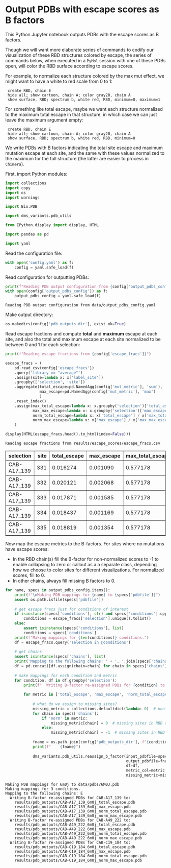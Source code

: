 # Output PDBs with escape scores as B factors
This Python Jupyter notebook outputs PDBs with the escape scores as B factors.

Though we will want more elaborate series of commands to codify our visualization of these RBD structures colored by escape, the series of commands below, when executed in a `PyMol` session with one of these PDBs open, will color the RBD surface according to escape scores.

For example, to normalize each structure colored by the max mut effect, we might want to have a white to red scale from 0 to 1:

     create RBD, chain E
     hide all; show cartoon, chain A; color gray20, chain A
     show surface, RBD; spectrum b, white red, RBD, minimum=0, maximum=1
     
For something like total escape, maybe we want each structure normalized to the maximum total escape in that structure, in which case we can just leave the maximum argument empty:

     create RBD, chain E
     hide all; show cartoon, chain A; color gray20, chain A
     show surface, RBD; spectrum b, white red, RBD, minimum=0
     
We write PDBs with B factors indicating the total site escape and maximum mutation escape at each site, and the same with these values normalized to the maximum for the full structure (the latter are easier to process in `Chimera`).

First, import Python modules:


```python
import collections
import copy
import os
import warnings

import Bio.PDB

import dms_variants.pdb_utils

from IPython.display import display, HTML

import pandas as pd

import yaml
```

Read the configuration file:


```python
with open('config.yaml') as f:
    config = yaml.safe_load(f)
```

Read configuration for outputting PDBs:


```python
print(f"Reading PDB output configuration from {config['output_pdbs_config']}")
with open(config['output_pdbs_config']) as f:
    output_pdbs_config = yaml.safe_load(f)
```

    Reading PDB output configuration from data/output_pdbs_config.yaml


Make output directory:


```python
os.makedirs(config['pdb_outputs_dir'], exist_ok=True)
```

Read escape fractions and compute **total** and **maximum** escape at each site, and also the total and maximum escape at each site normalized to be between 0 and 1 for each selection:


```python
print(f"Reading escape fractions from {config['escape_fracs']}")

escape_fracs = (
    pd.read_csv(config['escape_fracs'])
    .query('library == "average"')
    .assign(site=lambda x: x['label_site'])
    .groupby(['selection', 'site'])
    .aggregate(total_escape=pd.NamedAgg(config['mut_metric'], 'sum'),
               max_escape=pd.NamedAgg(config['mut_metric'], 'max')
               )
    .reset_index()
    .assign(max_total_escape=lambda x: x.groupby('selection')['total_escape'].transform('max'),
            max_max_escape=lambda x: x.groupby('selection')['max_escape'].transform('max'),
            norm_total_escape=lambda x: x['total_escape'] / x['max_total_escape'],
            norm_max_escape=lambda x: x['max_escape'] / x['max_max_escape'])
    )

display(HTML(escape_fracs.head().to_html(index=False)))
```

    Reading escape fractions from results/escape_scores/escape_fracs.csv



<table border="1" class="dataframe">
  <thead>
    <tr style="text-align: right;">
      <th>selection</th>
      <th>site</th>
      <th>total_escape</th>
      <th>max_escape</th>
      <th>max_total_escape</th>
      <th>max_max_escape</th>
      <th>norm_total_escape</th>
      <th>norm_max_escape</th>
    </tr>
  </thead>
  <tbody>
    <tr>
      <td>CAB-A17_139</td>
      <td>331</td>
      <td>0.016274</td>
      <td>0.001090</td>
      <td>0.577178</td>
      <td>0.5368</td>
      <td>0.028196</td>
      <td>0.002031</td>
    </tr>
    <tr>
      <td>CAB-A17_139</td>
      <td>332</td>
      <td>0.020121</td>
      <td>0.002068</td>
      <td>0.577178</td>
      <td>0.5368</td>
      <td>0.034861</td>
      <td>0.003852</td>
    </tr>
    <tr>
      <td>CAB-A17_139</td>
      <td>333</td>
      <td>0.017871</td>
      <td>0.001585</td>
      <td>0.577178</td>
      <td>0.5368</td>
      <td>0.030964</td>
      <td>0.002953</td>
    </tr>
    <tr>
      <td>CAB-A17_139</td>
      <td>334</td>
      <td>0.018437</td>
      <td>0.001169</td>
      <td>0.577178</td>
      <td>0.5368</td>
      <td>0.031944</td>
      <td>0.002178</td>
    </tr>
    <tr>
      <td>CAB-A17_139</td>
      <td>335</td>
      <td>0.018819</td>
      <td>0.001354</td>
      <td>0.577178</td>
      <td>0.5368</td>
      <td>0.032605</td>
      <td>0.002522</td>
    </tr>
  </tbody>
</table>


Now map the escape metrics to the B-factors.
For sites where no mutations have escape scores:
 - In the RBD chain(s) fill the B-factor for non-normalized scores to -1 to enable collapsing to zero or callout as a a separate class, depending how we choose to color sites for different visualizations. For normalized scores, fill to 0.
 - In other chains, always fill missing B factors to 0.  


```python
for name, specs in output_pdbs_config.items():
    print(f"\nMaking PDB mappings for {name} to {specs['pdbfile']}")
    assert os.path.isfile(specs['pdbfile'])
    
    # get escape fracs just for conditions of interest
    if isinstance(specs['conditions'], str) and specs['conditions'].upper() == 'ALL':
        conditions = escape_fracs['selection'].unique().tolist()
    else:
        assert isinstance(specs['conditions'], list)
        conditions = specs['conditions']
    print(f"Making mappings for {len(conditions)} conditions.")
    df = escape_fracs.query('selection in @conditions')
    
    # get chains
    assert isinstance(specs['chains'], list)
    print('Mapping to the following chains: ' + ', '.join(specs['chains']))
    df = pd.concat([df.assign(chain=chain) for chain in specs['chains']], ignore_index=True)
    
    # make mappings for each condition and metric
    for condition, df in df.groupby('selection'):
        print(f"  Writing B-factor re-assigned PDBs for {condition} to:")
    
        for metric in ['total_escape', 'max_escape', 'norm_total_escape', 'norm_max_escape']:
        
            # what do we assign to missing sites?
            missing_metric = collections.defaultdict(lambda: 0)  # non-RBD chains always fill to zero
            for chain in specs['chains']:
                if 'norm' in metric:
                    missing_metric[chain] = 0  # missing sites in RBD are 0 for normalized metric PDBs
                else:
                    missing_metric[chain] = -1  # missing sites in RBD are -1 for non-normalized metric PDBs
        
            fname = os.path.join(config['pdb_outputs_dir'], f"{condition}_{name}_{metric}.pdb")
            print(f"    {fname}")
            
            dms_variants.pdb_utils.reassign_b_factor(input_pdbfile=specs['pdbfile'],
                                                     output_pdbfile=fname,
                                                     df=df,
                                                     metric_col=metric,
                                                     missing_metric=missing_metric)
```

    
    Making PDB mappings for 6m0j to data/pdbs/6M0J.pdb
    Making mappings for 3 conditions.
    Mapping to the following chains: E
      Writing B-factor re-assigned PDBs for CAB-A17_139 to:
        results/pdb_outputs/CAB-A17_139_6m0j_total_escape.pdb
        results/pdb_outputs/CAB-A17_139_6m0j_max_escape.pdb
        results/pdb_outputs/CAB-A17_139_6m0j_norm_total_escape.pdb
        results/pdb_outputs/CAB-A17_139_6m0j_norm_max_escape.pdb
      Writing B-factor re-assigned PDBs for CAB-A49_222 to:
        results/pdb_outputs/CAB-A49_222_6m0j_total_escape.pdb
        results/pdb_outputs/CAB-A49_222_6m0j_max_escape.pdb
        results/pdb_outputs/CAB-A49_222_6m0j_norm_total_escape.pdb
        results/pdb_outputs/CAB-A49_222_6m0j_norm_max_escape.pdb
      Writing B-factor re-assigned PDBs for CAB-C19_184 to:
        results/pdb_outputs/CAB-C19_184_6m0j_total_escape.pdb
        results/pdb_outputs/CAB-C19_184_6m0j_max_escape.pdb
        results/pdb_outputs/CAB-C19_184_6m0j_norm_total_escape.pdb
        results/pdb_outputs/CAB-C19_184_6m0j_norm_max_escape.pdb

